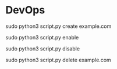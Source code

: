 # DevOps
sudo python3 script.py create example.com

sudo python3 script.py enable

sudo python3 script.py disable

sudo python3 script.py delete example.com

